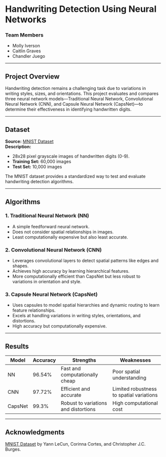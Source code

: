 # Handwriting Detection Using Neural Networks  

### **Team Members**  
- Molly Iverson
- Caitlin Graves
- Chandler Juego

---

## **Project Overview**  
Handwriting detection remains a challenging task due to variations in writing styles, sizes, and orientations. This project evaluates and compares three neural network models—Traditional Neural Network, Convolutional Neural Network (CNN), and Capsule Neural Network (CapsNet)—to determine their effectiveness in identifying handwritten digits.  

---

## **Dataset**  
**Source:** [MNIST Dataset](https://www.kaggle.com/datasets/hojjatk/mnist-dataset)  
**Description:**  
- 28x28 pixel grayscale images of handwritten digits (0-9).  
- **Training Set:** 60,000 images  
- **Test Set:** 10,000 images  

The MNIST dataset provides a standardized way to test and evaluate handwriting detection algorithms.  

---

## **Algorithms**  

### 1. **Traditional Neural Network (NN)**  
- A simple feedforward neural network.  
- Does not consider spatial relationships in images.  
- Least computationally expensive but also least accurate.  

### 2. **Convolutional Neural Network (CNN)**  
- Leverages convolutional layers to detect spatial patterns like edges and shapes.  
- Achieves high accuracy by learning hierarchical features.  
- More computationally efficient than CapsNet but less robust to variations in orientation and style.  

### 3. **Capsule Neural Network (CapsNet)**  
- Uses capsules to model spatial hierarchies and dynamic routing to learn feature relationships.  
- Excels at handling variations in writing styles, orientations, and distortions.  
- High accuracy but computationally expensive.  

---

## **Results**  

| **Model**    | **Accuracy** | **Strengths**                           | **Weaknesses**                          |  
|--------------|--------------|-----------------------------------------|-----------------------------------------|  
| NN           | 96.54%       | Fast and computationally cheap          | Poor spatial understanding              |  
| CNN          | 97.72%       | Efficient and accurate                  | Limited robustness to spatial variations|  
| CapsNet      | 99.3%        | Robust to variations and distortions    | High computational cost                 |  

---

## Acknowledgments
[MNIST Dataset](https://yann.lecun.com/exdb/mnist/) by Yann LeCun, Corinna Cortes, and Christopher J.C. Burges.
